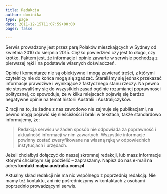 ```yaml
---
title: Redakcja
author: dominika
type: page
date: 2011-12-15T11:07:59+00:00
pager: false

---
```

Serwis prowadzony jest przez parę Polaków mieszkających w Sydney od kwietnia 2010 do sierpnia 2015. Ciężko powiedzieć czy jest to długo, czy krótko. Faktem jest, że informacje i opinie zawarte w serwisie pochodzą z pierwszej ręki i na podstawie własnych doświadczeń.

Opinie i komentarze nie są obiektywne i mogą zawierać treści, z którymi czytelnicy nie do końca mogą się zgadzać. Staraliśmy się jednak przekazać informacje prawdziwe i wynikające z faktycznego stanu rzeczy. Na pewno nie stosowaliśmy się do wszystkich zasad ogólnie rozumianej poprawności politycznej, co spowoduje, że w kilku miejscach pojawią się bardzo negatywne opinie na temat historii Australii i Australijczyków.

Z racji na to, że żadne z nas zawodowo nie zajmuje się publikacjami, na pewno mogą pojawić się nieścisłości i braki w tekstach, także standardowo informujemy, że:

> Redakcja serwisu w żaden sposób nie odpowiada za poprawność i aktualność informacji w nim zawartych. Wszystkie informacje powinny zostać zweryfikowane na własną rękę w odpowiednich instytucjach i urzędach.

Jeżeli chciałbyś dołączyć do naszej skromnej redakcji, lub masz informacje którymi chciałbym się podzielić &#8211; zapraszamy. Napisz do nas e-mail na adres **kontakt małpa australia.com.pl**

Aktualny skład redakcji nie ma nic wspólnego z poprzednią redakcją. Nie mamy też kontaktu, ani nie pośredniczymy w kontaktach z osobami poprzednio prowadzącymi serwis.